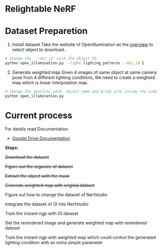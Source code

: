 # Relightable NeRF

# Dataset Preparetion
1. Install dataset
Take the website of OpenIllumination as the [overview](https://oppo-us-research.github.io/OpenIllumination/) to select object to download.
```bash
# Change the `--obj_id` with the Object ID. 
python open_illumination.py --light lighting_patterns --obj_id 2 
```

2. Generate weighted map
Given 4 images of same object at same camera pose from 4 different lighting conditions, We need to create a weighted map which is linear interpolation map.

```bash
# Change the absolute path, object_name and gride_size inside the code
python open_illumination.py
```

# Current process
For details read Documentation
- [Google Drive Documentation](https://docs.google.com/document/d/125_pEVwcW1vr8rgyA3AHYGLZWvO4CTy0PwD5N3cTVVk/edit?usp=sharing_)

**Steps:**

~~Download the dataset~~

~~Figure out the organize of dataset~~

~~Extract the object with the mask~~

~~Generate weighted map with original dataset~~

Figure out how to change the dataset of Nerfstudio

Integrate the dataset of OI into Nerfstudio

Train the instant-ngp with OI dataset

Get the rerendered image and generate weighted map with rerendered dataset

Train the instant-ngp with weighted map which could control the generated lighting condition with an extra simple parameter

